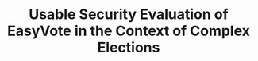 ---
title: "Usable Security Evaluation of EasyVote in the Context of Complex Elections"
collection: publications
permalink: /publications/2016-02-Usable-Security-Evaluation-of-EasyVote-in-the-Context-of-Complex-Elections
venue: 'Usable Security Evaluation of EasyVote in the Context of Complex Elections'
paperurl: 'http://tuprints.ulb.tu-darmstadt.de/5418/'
citation: ' <b>Jurlind Budurushi</b>, &quot;Usable Security Evaluation of EasyVote in the Context of Complex Elections.&quot; Usable Security Evaluation of EasyVote in the Context of Complex Elections'
---